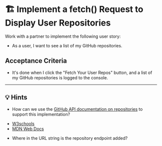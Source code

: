 # 🏗️ Implement a fetch() Request to Display User Repositories

Work with a partner to implement the following user story:

  * As a user, I want to see a list of my GitHub repositories.

## Acceptance Criteria

  * It's done when I click the "Fetch Your User Repos" button, and a list of my GitHub repositories is logged to the console.


---


## 💡 Hints

* How can we use the [GitHub API documentation on repositories](https://docs.github.com/en/rest/reference/repos#list-repositories-for-a-user) to support this implementation?

 - [W3schools](https://www.w3schools.com/jsref/api_fetch.asp)
- [MDN Web Docs](https://developer.mozilla.org/en-US/docs/Web/API/Fetch_API/Using_Fetch)

* Where in the URL string is the repository endpoint added?